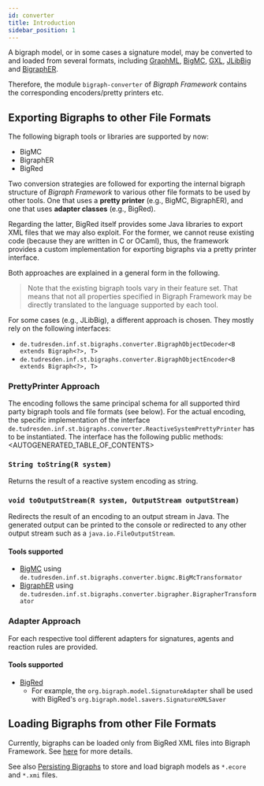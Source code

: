 ```yaml
---
id: converter
title: Introduction
sidebar_position: 1
---
```


A bigraph model, or in some cases a signature model, may be converted to and loaded from several formats,
including [GraphML](http://graphml.graphdrawing.org/), [BigMC](http://bigraph.org/bigmc/), [GXL](http://www.gupro.de/GXL/), [JLibBig](https://bigraphs.github.io/jlibbig/) and
[BigraphER](http://www.dcs.gla.ac.uk/~michele/bigrapher.html).

Therefore, the module `bigraph-converter` of _Bigraph Framework_ contains the corresponding
encoders/pretty printers etc.

## Exporting Bigraphs to other File Formats

The following bigraph tools or libraries are supported by now:
- BigMC
- BigraphER
- BigRed

Two conversion strategies are followed for exporting the internal bigraph structure of _Bigraph Framework_ to various other file formats to be used by other tools. One that uses a **pretty printer** (e.g., BigMC, BigraphER), and one that uses **adapter classes** (e.g., BigRed).

Regarding the latter, BigRed itself provides some Java libraries to export XML files that we may also exploit.
For the former, we cannot reuse existing code (because they are written in C or OCaml), thus, the framework provides a custom implementation for exporting bigraphs via a pretty printer interface.

Both approaches are explained in a general form in the following.

> Note that the existing bigraph tools vary in their feature set.
> That means that not all properties specified in Bigraph Framework may be directly translated to the language supported by each tool.

For some cases (e.g., JLibBig), a different approach is chosen. They mostly rely on the following interfaces:
- `de.tudresden.inf.st.bigraphs.converter.BigraphObjectDecoder<B extends Bigraph<?>, T>`
- `de.tudresden.inf.st.bigraphs.converter.BigraphObjectEncoder<B extends Bigraph<?>, T>`

### PrettyPrinter Approach

The encoding follows the same principal schema for all supported third party bigraph tools and file formats (see below).
For the actual encoding, the specific implementation of the interface `de.tudresden.inf.st.bigraphs.converter.ReactiveSystemPrettyPrinter` has to be instantiated.
The interface has the following public methods:
<AUTOGENERATED_TABLE_OF_CONTENTS>

### `String toString(R system)`

Returns the result of a reactive system encoding as string.

### `void toOutputStream(R system, OutputStream outputStream)`
Redirects the result of an encoding to an output stream in Java.
The generated output can be printed to the console or redirected to any other output stream such as a `java.io.FileOutputStream`.

#### Tools supported

- [BigMC](bigmc-converter) using `de.tudresden.inf.st.bigraphs.converter.bigmc.BigMcTransformator`
- [BigraphER](bigrapher-converter) using `de.tudresden.inf.st.bigraphs.converter.bigrapher.BigrapherTransformator`

### Adapter Approach

For each respective tool different adapters for signatures, agents and reaction rules are provided.

#### Tools supported

- [BigRed](bigred-converter#exporting-to-bigred)
    - For example, the `org.bigraph.model.SignatureAdapter` shall be used with BigRed's `org.bigraph.model.savers.SignatureXMLSaver`



## Loading Bigraphs from other File Formats

Currently, bigraphs can be loaded only from BigRed XML files into Bigraph Framework. See [here](converter/bigred-converter#loading-bigred-xml-files-signatures-agents-rules-simulation-specification) for more details.

See also [Persisting Bigraphs](../persistence/persistence) to store and load bigraph models as `*.ecore` and `*.xmi` files.
